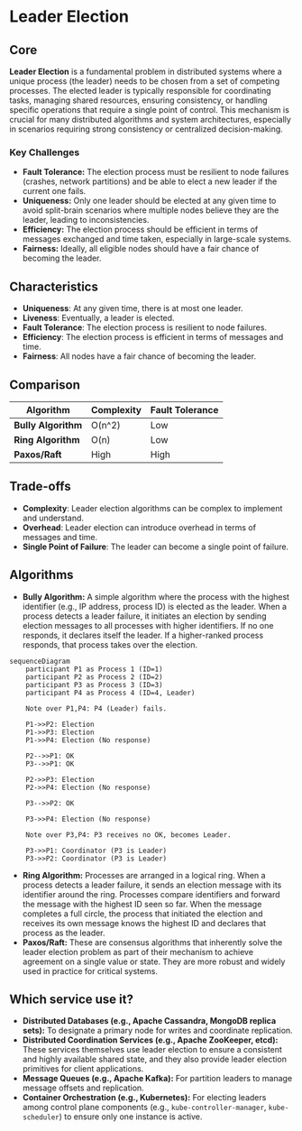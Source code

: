 # Leader Election

## Core

**Leader Election** is a fundamental problem in distributed systems where a unique process (the leader) needs to be chosen from a set of competing processes. The elected leader is typically responsible for coordinating tasks, managing shared resources, ensuring consistency, or handling specific operations that require a single point of control. This mechanism is crucial for many distributed algorithms and system architectures, especially in scenarios requiring strong consistency or centralized decision-making.

### Key Challenges

-   **Fault Tolerance:** The election process must be resilient to node failures (crashes, network partitions) and be able to elect a new leader if the current one fails.
-   **Uniqueness:** Only one leader should be elected at any given time to avoid split-brain scenarios where multiple nodes believe they are the leader, leading to inconsistencies.
-   **Efficiency:** The election process should be efficient in terms of messages exchanged and time taken, especially in large-scale systems.
-   **Fairness:** Ideally, all eligible nodes should have a fair chance of becoming the leader.

## Characteristics

- **Uniqueness**: At any given time, there is at most one leader.
- **Liveness**: Eventually, a leader is elected.
- **Fault Tolerance**: The election process is resilient to node failures.
- **Efficiency**: The election process is efficient in terms of messages and time.
- **Fairness**: All nodes have a fair chance of becoming the leader.

## Comparison

| Algorithm | Complexity | Fault Tolerance |
|---|---|---|
| **Bully Algorithm** | O(n^2) | Low |
| **Ring Algorithm** | O(n) | Low |
| **Paxos/Raft** | High | High |

## Trade-offs

- **Complexity**: Leader election algorithms can be complex to implement and understand.
- **Overhead**: Leader election can introduce overhead in terms of messages and time.
- **Single Point of Failure**: The leader can become a single point of failure.

## Algorithms

-   **Bully Algorithm:** A simple algorithm where the process with the highest identifier (e.g., IP address, process ID) is elected as the leader. When a process detects a leader failure, it initiates an election by sending election messages to all processes with higher identifiers. If no one responds, it declares itself the leader. If a higher-ranked process responds, that process takes over the election.

```mermaid
sequenceDiagram
    participant P1 as Process 1 (ID=1)
    participant P2 as Process 2 (ID=2)
    participant P3 as Process 3 (ID=3)
    participant P4 as Process 4 (ID=4, Leader)

    Note over P1,P4: P4 (Leader) fails.

    P1->>P2: Election
    P1->>P3: Election
    P1->>P4: Election (No response)

    P2-->>P1: OK
    P3-->>P1: OK

    P2->>P3: Election
    P2->>P4: Election (No response)

    P3-->>P2: OK

    P3->>P4: Election (No response)

    Note over P3,P4: P3 receives no OK, becomes Leader.

    P3->>P1: Coordinator (P3 is Leader)
    P3->>P2: Coordinator (P3 is Leader)
```
-   **Ring Algorithm:** Processes are arranged in a logical ring. When a process detects a leader failure, it sends an election message with its identifier around the ring. Processes compare identifiers and forward the message with the highest ID seen so far. When the message completes a full circle, the process that initiated the election and receives its own message knows the highest ID and declares that process as the leader.
-   **Paxos/Raft:** These are consensus algorithms that inherently solve the leader election problem as part of their mechanism to achieve agreement on a single value or state. They are more robust and widely used in practice for critical systems.

## Which service use it?

-   **Distributed Databases (e.g., Apache Cassandra, MongoDB replica sets):** To designate a primary node for writes and coordinate replication.
-   **Distributed Coordination Services (e.g., Apache ZooKeeper, etcd):** These services themselves use leader election to ensure a consistent and highly available shared state, and they also provide leader election primitives for client applications.
-   **Message Queues (e.g., Apache Kafka):** For partition leaders to manage message offsets and replication.
-   **Container Orchestration (e.g., Kubernetes):** For electing leaders among control plane components (e.g., `kube-controller-manager`, `kube-scheduler`) to ensure only one instance is active.

